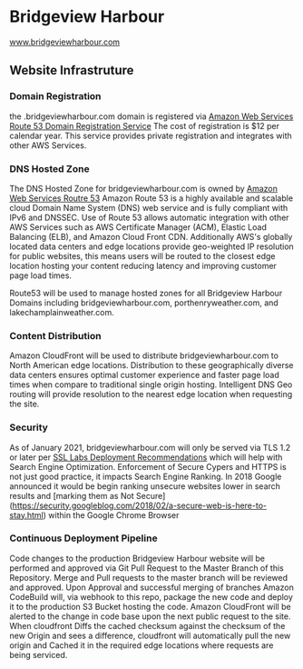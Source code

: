 # Bridgeview Harbour
www.bridgeviewharbour.com


## Website Infrastruture

### Domain Registration
the .bridgeviewharbour.com domain is registered via [Amazon Web Services Route 53 Domain Registration Service](https://docs.aws.amazon.com/Route53/latest/DeveloperGuide/registrar.html)
The cost of registration is $12 per calendar year.
This service provides private registration and integrates with other AWS Services. 


### DNS Hosted Zone
The DNS Hosted Zone for bridgeviewharbour.com is owned by [Amazon Web Services Routre 53](https://aws.amazon.com/route53/)
Amazon Route 53 is a highly available and scalable cloud Domain Name System (DNS) web service and is fully compliant with IPv6 and DNSSEC. Use of Route 53 allows automatic integration with other AWS Services such as AWS Certificate Manager (ACM), Elastic Load Balancing (ELB), and Amazon Cloud Front CDN.  Additionally AWS's globally located data centers and edge locations provide geo-weighted IP resolution for public websites, this means users will be routed to the closest edge location hosting your content reducing latency and improving customer page load times. 

Route53 will be used to manage hosted zones for all Bridgeview Harbour Domains including bridgeviewharbour.com, porthenryweather.com, and lakechamplainweather.com.

### Content Distribution
Amazon CloudFront will be used to distribute bridgeviewharbour.com to North American edge locations. Distribution to these geographically diverse data centers ensures optimal customer experience and faster page load times when compare to traditional single origin hosting. Intelligent DNS Geo routing will provide resolution to the nearest edge location when requesting the site. 

### Security
As of January 2021, bridgeviewharbour.com will only be served via TLS 1.2 or later per [SSL Labs Deployment Recommendations](https://github.com/ssllabs/research/wiki/SSL-and-TLS-Deployment-Best-Practices) which will help with Search Engine Optimization. Enforcement of Secure Cypers and HTTPS is not just good practice, it impacts Search Engine Ranking.  In 2018 Google announced it would be begin ranking unsecure websites lower in search results and [marking them as Not Secure] (https://security.googleblog.com/2018/02/a-secure-web-is-here-to-stay.html) within the Google Chrome Browser


### Continuous Deployment Pipeline
Code changes to the production Bridgeview Harbour website will be performed and approved via Git Pull Request to the Master Branch of this Repository. 
Merge and Pull requests to the master branch will be reviewed and approved. Upon Approval and successful merging of branches Amazon CodeBuild will, via webhook to this repo, package the new code and deploy it to the production S3 Bucket hosting the code.  Amazon CloudFront will be alerted to the change in code base upon the next public request to the site.  When cloudfront Diffs the cached checksum against the checksum of the new Origin and sees a difference, cloudfront will automatically pull the new origin and Cached it in the required edge locations where requests are being serviced. 
